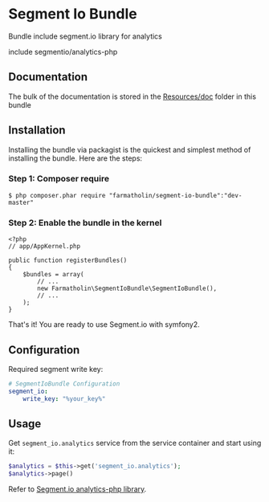 # Segment Io Bundle
Bundle include segment.io library for analytics

include segmentio/analytics-php

Documentation
-------------

The bulk of the documentation is stored in the [Resources/doc](Resources/doc) folder in this bundle

## Installation

Installing the bundle via packagist is the quickest and simplest method of installing the bundle. Here are the steps:

### Step 1: Composer require

    $ php composer.phar require "farmatholin/segment-io-bundle":"dev-master"

### Step 2: Enable the bundle in the kernel

    <?php
    // app/AppKernel.php

    public function registerBundles()
    {
        $bundles = array(
            // ...
            new Farmatholin\SegmentIoBundle\SegmentIoBundle(),
            // ...
        );
    }

That's it! You are ready to use Segment.io with symfony2.

## Configuration
Required  segment write key:
```yml
# SegmentIoBundle Configuration
segment_io:
    write_key: "%your_key%"
```

## Usage
Get `segment_io.analytics` service from the service container and start using it:

```php
$analytics = $this->get('segment_io.analytics');
$analytics->page()
```

Refer to [Segment.io analytics-php library](https://github.com/segmentio/analytics-php).